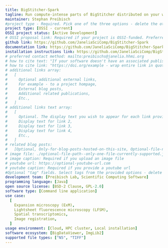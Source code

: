 ```yaml
---
title: BigStitcher-Spark
tagline: Run compute-intense parts of BigStitcher distributed on your workstation, a cluster or the cloud using Apache Spark.
maintainer: Stephan Preibisch
#project type - Required. Pick one of the three options - delete the other two.
project type: [OSSI - current]
OSSI project status: [Active Development]
# OSSI proposal link: Required if your project is OSSI-funded. Preferred - upload the proposal as a PDF to `public/proposals` and provide the link in the format `../../proposals/PROPOSAL.pdf`. Other option - URL to the externally hosted proposal.
github link: https://github.com/JaneliaSciComp/BigStitcher-Spark
documentation link: https://github.com/JaneliaSciComp/BigStitcher-Spark?tab=readme-ov-file#readme
installation instructions link: https://github.com/JaneliaSciComp/BigStitcher-Spark/?tab=readme-ov-file#install
# preferred contact method: mailto:preibischs@janelia.hhmi.org
# how to cite text: "If your software doesn't have an associated published paper or DOI, delete or comment-out this field to use your GitHub repo as the default. Otherwise, provide the citation for your software - wrap in quotes to ensure colons are interpreted correctly. "
# how to cite link: "https://doi.org/example - wrap entire link in quotes. If a DOI is not available, then delete or comment-out this field to use your GitHub repo as the default."
# additional links array:
#   [
#     Optional additional external links,
#     For example - to a project hompage,
#     External blog posts,
#     Additional related publications,
#     Etc.,
#   ]
# additional links text array:
#   [
#     Optional. The display text you wish to appear for each link provided above,
#     Display text for link 2,
#     Display text for link 3,
#     Display text for link 4,
#     Etc.,
#   ]
# related blog posts:
#   [Optional, Only-for-blog-posts-hosted-on-this-site, Optional-file-name]
# image file: ./optional-file-path--only-one-file-currently-supported.jpg
# image caption: Required if you upload an image file
# youtube url: https://optional-youtube-url.com
# youtube caption: Required if you provide a youtube url
#Optional "tag" fields. Select tags from the provided options - delete the options that are not applicable. If you feel another option is required to describe your project, add it and then note this in your pull request.
development team: [Preibisch Lab, Scientific Computing Software]
programming language: [Java]
open source license: [BSD-2 Clause, GPL-2.0]
software type: [Command line application]
use case:
  [
    Expansion microscopy (ExM),
    Lightsheet fluorescence microscopy (LFSM),
    Spatial transcriptomics,
    Image registration,
  ]
usage environment: [Cloud, HPC cluster, Local installation]
software ecosystem: [BigDataViewer, ImgLib2]
supported file types: ["N5", "TIFF"]
---
```

